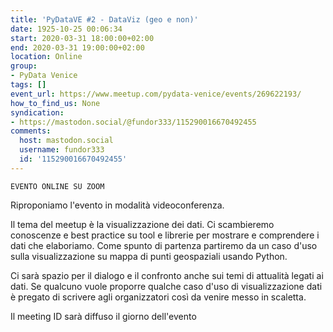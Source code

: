 ```yaml
---
title: 'PyDataVE #2 - DataViz (geo e non)'
date: 1925-10-25 00:06:34
start: 2020-03-31 18:00:00+02:00
end: 2020-03-31 19:00:00+02:00
location: Online
group:
- PyData Venice
tags: []
event_url: https://www.meetup.com/pydata-venice/events/269622193/
how_to_find_us: None
syndication:
- https://mastodon.social/@fundor333/115290016670492455
comments:
  host: mastodon.social
  username: fundor333
  id: '115290016670492455'
---
```

    EVENTO ONLINE SU ZOOM
Riproponiamo l'evento in modalità videoconferenza.

Il tema del meetup è la visualizzazione dei dati. Ci scambieremo conoscenze e best practice su tool e librerie per mostrare e comprendere i dati che elaboriamo. Come spunto di partenza partiremo da un caso d'uso sulla visualizzazione su mappa di punti geospaziali usando Python.

Ci sarà spazio per il dialogo e il confronto anche sui temi di attualità legati ai dati. Se qualcuno vuole proporre qualche caso d'uso di visualizzazione dati è pregato di scrivere agli organizzatori così da venire messo in scaletta.

Il meeting ID sarà diffuso il giorno dell'evento
